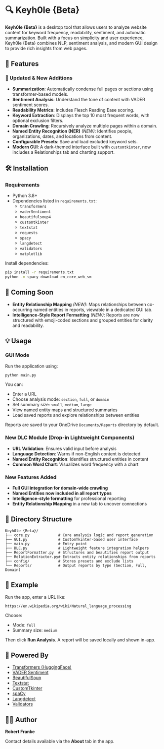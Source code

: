 # 🔍 Keyh0le {Beta}

**Keyh0le {Beta}** is a desktop tool that allows users to analyze website content for keyword frequency, readability, sentiment, and automatic summarization. Built with a focus on simplicity and user experience, Keyh0le {Beta} combines NLP, sentiment analysis, and modern GUI design to provide rich insights from web pages.

## 🚀 Features

### 🔄 Updated & New Additions

- **Summarization**: Automatically condense full pages or sections using transformer-based models.
- **Sentiment Analysis**: Understand the tone of content with VADER sentiment scores.
- **Readability Metrics**: Includes Flesch Reading Ease scoring.
- **Keyword Extraction**: Displays the top 10 most frequent words, with optional exclusion filters.
- **Domain Crawling**: Recursively analyze multiple pages within a domain.
- **Named Entity Recognition (NER)** _(NEW)_: Identifies people, organizations, dates, and locations from content.
- **Configurable Presets**: Save and load excluded keyword sets.
- **Modern GUI**: A dark-themed interface built with `customtkinter`, now includes a Relationships tab and charting support.

## 🛠️ Installation

### Requirements

- Python 3.8+
- Dependencies listed in `requirements.txt`:
  - `transformers`
  - `vaderSentiment`
  - `beautifulsoup4`
  - `customtkinter`
  - `textstat`
  - `requests`
  - `spacy`
  - `langdetect`
  - `validators`
  - `matplotlib`

Install dependencies:

```bash
pip install -r requirements.txt
python -m spacy download en_core_web_sm
```

## 🌟 Coming Soon

- **Entity Relationship Mapping** _(NEW)_: Maps relationships between co-occurring named entities in reports, viewable in a dedicated GUI tab.
- **Intelligence-Style Report Formatting** _(NEW)_: Reports are now structured with emoji-coded sections and grouped entities for clarity and readability.

## 💡 Usage

### GUI Mode

Run the application using:

```bash
python main.py
```

You can:

- Enter a URL
- Choose analysis mode: `section`, `full`, or `domain`
- Set summary size: `small`, `medium`, `large`
- View named entity maps and structured summaries
- Load saved reports and explore relationships between entities

Reports are saved to your OneDrive `Documents/Reports` directory by default.

### New DLC Module (Drop-in Lightweight Components)

- **URL Validation**: Ensures valid input before analysis
- **Language Detection**: Warns if non-English content is detected
- **Named Entity Recognition**: Identifies structured entities in content
- **Common Word Chart**: Visualizes word frequency with a chart

### New Features Added

- **Full GUI integration for domain-wide crawling**
- **Named Entities now included in all report types**
- **Intelligence-style formatting** for professional reporting
- **Entity Relationship Mapping** in a new tab to uncover connections

## 📁 Directory Structure

```
Keyh0le {Beta}/
├── core.py             # Core analysis logic and report generation
├── GUI.py              # CustomTkinter-based user interface
├── main.py             # Entry point
├── DLC.py              # Lightweight feature integration helpers
├── ReportFormatter.py  # Structures and beautifies report output
├── RelationExtractor.py# Extracts entity relationships from reports
├── config/             # Stores presets and exclude lists
└── Reports/            # Output reports by type (Section, Full, Domain)
```

## 📓 Example

Run the app, enter a URL like:

```
https://en.wikipedia.org/wiki/Natural_language_processing
```

Choose:
- Mode: `full`
- Summary size: `medium`

Then click **Run Analysis**. A report will be saved locally and shown in-app.

## 🧠 Powered By

- [Transformers (HuggingFace)](https://huggingface.co/transformers/)
- [VADER Sentiment](https://github.com/cjhutto/vaderSentiment)
- [BeautifulSoup](https://www.crummy.com/software/BeautifulSoup/)
- [Textstat](https://github.com/shivam5992/textstat)
- [CustomTkinter](https://github.com/TomSchimansky/CustomTkinter)
- [spaCy](https://spacy.io)
- [Langdetect](https://pypi.org/project/langdetect/)
- [Validators](https://pypi.org/project/validators/)

## 👨‍💻 Author

**Robert Franke**

Contact details available via the **About** tab in the app.
